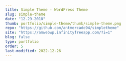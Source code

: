 ```yaml
---
title: Simple Theme - WordPress Theme
slug: simple-theme
date: "12.29.2018"
thumb: portfolio/simple-theme/thumb/simple-theme.png
repo: "https://github.com/antmercado94/simpletheme"
site: "https://amwebwp.infinityfreeapp.com/?i=1"
blog: false
type: portfolio
order: 5
last-modified: 2022-12-26
---
```

